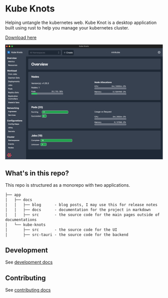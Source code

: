 # Kube Knots

Helping untangle the kubernetes web. Kube Knot is a desktop application built using rust to help you manage your kubernetes cluster.

[Download here](https://www.davidhu.io/kube-knots/downloads)

![Kube Knots](./app/docs/static/img/app-screenshot.png)

## What's in this repo?

This repo is structured as a monorepo with two applications.

```
├── app
│   ├── docs
│   │   ├── blog      - blog posts, I may use this for release notes
│   │   ├── docs      - documentation for the project in markdown
│   │   ├── src       - the source code for the main pages outside of documentations
│   └── kube-knots
│       ├── src       - the source code for the UI
│       ├── src-tauri - the source code for the backend
```

## Development

See [development docs](https://www.davidhu.io/kube-knots/docs/contributing/local-development)

## Contributing

See [contributing docs](https://www.davidhu.io/kube-knots/docs/contributing/contributing)
